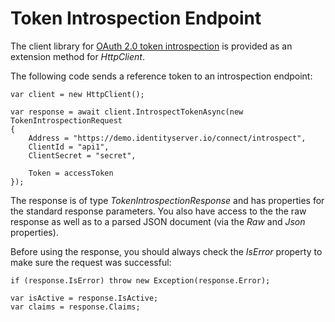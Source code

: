 Token Introspection Endpoint
============================

The client library for [OAuth 2.0 token
introspection](https://tools.ietf.org/html/rfc7662) is provided as an
extension method for *HttpClient*.

The following code sends a reference token to an introspection endpoint:

```
var client = new HttpClient();

var response = await client.IntrospectTokenAsync(new TokenIntrospectionRequest
{
    Address = "https://demo.identityserver.io/connect/introspect",
    ClientId = "api1",
    ClientSecret = "secret",

    Token = accessToken
});
```

The response is of type *TokenIntrospectionResponse* and has properties
for the standard response parameters. You also have access to the the
raw response as well as to a parsed JSON document (via the *Raw* and
*Json* properties).

Before using the response, you should always check the *IsError*
property to make sure the request was successful:

```
if (response.IsError) throw new Exception(response.Error);

var isActive = response.IsActive;
var claims = response.Claims;
```
